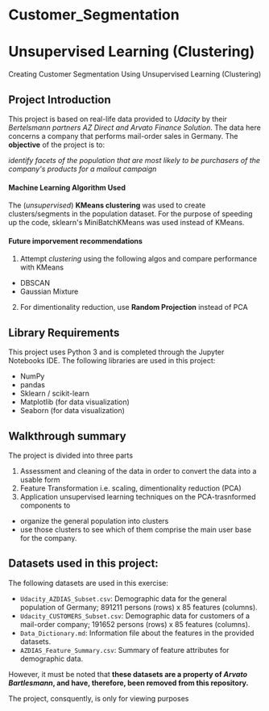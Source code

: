 # Customer_Segmentation
# Unsupervised Learning (Clustering)
Creating Customer Segmentation Using Unsupervised Learning (Clustering)

## Project Introduction
This project is based on real-life data provided to _Udacity_ by their _Bertelsmann partners AZ Direct and Arvato Finance Solution_. 
The data here concerns a company that performs mail-order sales in Germany. 
The **objective** of the project is to:

_identify facets of the population that are most likely to be purchasers of the company's products for a mailout campaign_ 

#### Machine Learning Algorithm Used
The (_unsupervised_) **KMeans clustering** was used to create clusters/segments in the population dataset. 
For the purpose of speeding up the code, sklearn's MiniBatchKMeans was used instead of KMeans.

#### Future imporvement recommendations
1. Attempt _clustering_ using the following algos and compare performance with KMeans
* DBSCAN
* Gaussian Mixture

2. For dimentionality reduction, use **Random Projection** instead of PCA

## Library Requirements

This project uses Python 3 and is completed through the Jupyter Notebooks IDE.
The following libraries are used in this project:

* NumPy
* pandas
* Sklearn / scikit-learn
* Matplotlib (for data visualization)
* Seaborn (for data visualization)

## Walkthrough summary

The project is divided into three parts
1. Assessment and cleaning of the data in order to convert the data into a usable form
2. Feature Transformation i.e. scaling, dimentionality reduction (PCA)
3. Application unsupervised learning techniques on the PCA-trasnformed components to 
* organize the general population into clusters
* use those clusters to see which of them comprise the main user base for the company. 

## Datasets used in this project:

The following datasets are used in this exercise:
* `Udacity_AZDIAS_Subset.csv`: Demographic data for the general population of Germany; 891211 persons (rows) x 85 features (columns).
* `Udacity_CUSTOMERS_Subset.csv`: Demographic data for customers of a mail-order company; 191652 persons (rows) x 85 features (columns).
* `Data_Dictionary.md`: Information file about the features in the provided datasets.
* `AZDIAS_Feature_Summary.csv`: Summary of feature attributes for demographic data.

However, it must be noted that **these datasets are a property of _Arvato Bartlesmann_, and have, therefore, been removed from this repository.** 

The project, consquently, is only for viewing purposes

